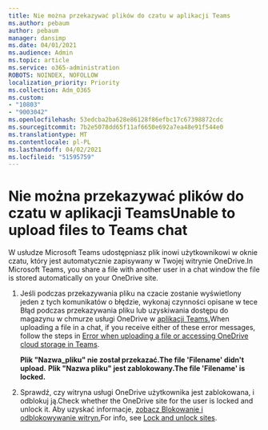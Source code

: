 ```yaml
---
title: Nie można przekazywać plików do czatu w aplikacji Teams
ms.author: pebaum
author: pebaum
manager: dansimp
ms.date: 04/01/2021
ms.audience: Admin
ms.topic: article
ms.service: o365-administration
ROBOTS: NOINDEX, NOFOLLOW
localization_priority: Priority
ms.collection: Adm_O365
ms.custom:
- "10803"
- "9003042"
ms.openlocfilehash: 53edcba2ba628e86128f86efbc17c67398872cdc
ms.sourcegitcommit: 7b2e5078dd65f11af6650e692a7ea48e91f544e0
ms.translationtype: MT
ms.contentlocale: pl-PL
ms.lasthandoff: 04/02/2021
ms.locfileid: "51595759"
---
```

# <a name="unable-to-upload-files-to-teams-chat"></a><span data-ttu-id="ff3de-102">Nie można przekazywać plików do czatu w aplikacji Teams</span><span class="sxs-lookup"><span data-stu-id="ff3de-102">Unable to upload files to Teams chat</span></span>

<span data-ttu-id="ff3de-103">W usłudze Microsoft Teams udostępniasz plik inowi użytkownikowi w oknie czatu, który jest automatycznie zapisywany w Twojej witrynie OneDrive.</span><span class="sxs-lookup"><span data-stu-id="ff3de-103">In Microsoft Teams, you share a file with another user in a chat window the file is stored automatically on your OneDrive site.</span></span>

1. <span data-ttu-id="ff3de-104">Jeśli podczas przekazywania pliku na czacie zostanie wyświetlony jeden z tych komunikatów o błędzie, wykonaj czynności opisane w tece Błąd podczas przekazywania pliku lub uzyskiwania dostępu do magazynu w chmurze usługi OneDrive w [aplikacji Teams.](https://go.microsoft.com/fwlink/?linkid=2156015)</span><span class="sxs-lookup"><span data-stu-id="ff3de-104">When uploading a file in a chat, if you receive either of these error messages, follow the steps in [Error when uploading a file or accessing OneDrive cloud storage in Teams](https://go.microsoft.com/fwlink/?linkid=2156015).</span></span>
    
    <span data-ttu-id="ff3de-105">**Plik "Nazwa_pliku" nie został przekazać.**</span><span class="sxs-lookup"><span data-stu-id="ff3de-105">**The file 'Filename' didn't upload.**</span></span>
    <span data-ttu-id="ff3de-106">**Plik "Nazwa pliku" jest zablokowany.**</span><span class="sxs-lookup"><span data-stu-id="ff3de-106">**The file 'Filename' is locked.**</span></span>

1. <span data-ttu-id="ff3de-107">Sprawdź, czy witryna usługi OneDrive użytkownika jest zablokowana, i odblokuj ją.</span><span class="sxs-lookup"><span data-stu-id="ff3de-107">Check whether the OneDrive site for the user is locked and unlock it.</span></span> <span data-ttu-id="ff3de-108">Aby uzyskać informacje, [zobacz Blokowanie i odblokowywanie witryn.](https://go.microsoft.com/fwlink/?linkid=2156016)</span><span class="sxs-lookup"><span data-stu-id="ff3de-108">For info, see [Lock and unlock sites](https://go.microsoft.com/fwlink/?linkid=2156016).</span></span>